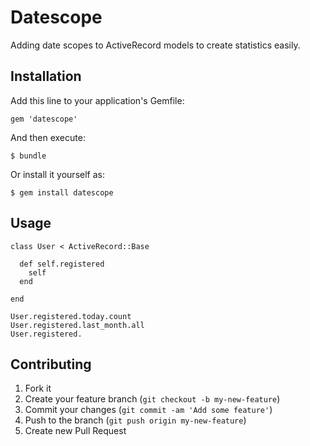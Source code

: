 # Datescope

Adding date scopes to ActiveRecord models to create statistics easily.

## Installation

Add this line to your application's Gemfile:

    gem 'datescope'

And then execute:

    $ bundle

Or install it yourself as:

    $ gem install datescope

## Usage

    class User < ActiveRecord::Base

      def self.registered
        self
      end

    end

    User.registered.today.count
    User.registered.last_month.all
    User.registered.


## Contributing

1. Fork it
2. Create your feature branch (`git checkout -b my-new-feature`)
3. Commit your changes (`git commit -am 'Add some feature'`)
4. Push to the branch (`git push origin my-new-feature`)
5. Create new Pull Request
